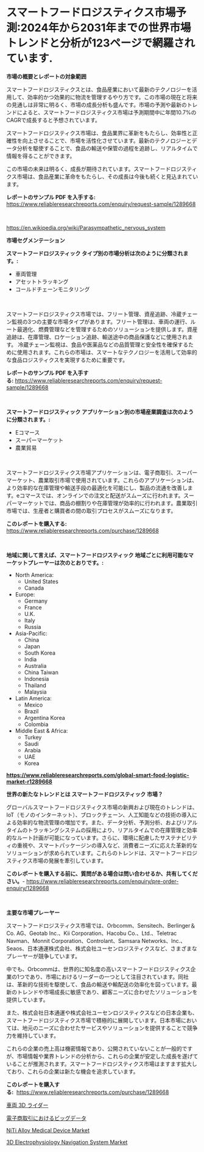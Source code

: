 <p><h1>スマートフードロジスティクス市場予測:2024年から2031年までの世界市場トレンドと分析が123ページで網羅されています.</h1></p><p><strong>市場の概要とレポートの対象範囲</strong></p>
<p><p>スマートフードロジスティクスとは、食品産業において最新のテクノロジーを活用して、効率的かつ効果的に物流を管理するやり方です。この市場の現在と将来の見通しは非常に明るく、市場の成長分析も盛んです。市場の予測や最新のトレンドによると、スマートフードロジスティクス市場は予測期間中に年間10.7%のCAGRで成長すると予想されています。</p><p>スマートフードロジスティクス市場は、食品業界に革新をもたらし、効率性と正確性を向上させることで、市場を活性化させています。最新のテクノロジーとデータ分析を駆使することで、食品の輸送や保管の過程を追跡し、リアルタイムで情報を得ることができます。</p><p>この市場の未来は明るく、成長が期待されています。スマートフードロジスティクス市場は、食品産業に革命をもたらし、その成長は今後も続くと見込まれています。</p></p>
<p><strong>レポートのサンプル PDF を入手する:</strong> <a href="https://www.reliableresearchreports.com/enquiry/request-sample/1289668">https://www.reliableresearchreports.com/enquiry/request-sample/1289668</a></p>
<p>&nbsp;</p>
<p><a href="https://en.wikipedia.org/wiki/Parasympathetic_nervous_system">https://en.wikipedia.org/wiki/Parasympathetic_nervous_system</a></p>
<p><strong>市場セグメンテーション</strong></p>
<p><strong>スマートフードロジスティック タイプ別の市場分析は次のように分類されます。:</strong></p>
<p><ul><li>車両管理</li><li>アセットトラッキング</li><li>コールドチェーンモニタリング</li></ul></p>
<p>&nbsp;</p>
<p><p>スマートフードロジスティクス市場では、フリート管理、資産追跡、冷蔵チェーン監視の3つの主要な市場タイプがあります。フリート管理は、車両の運行、ルート最適化、燃費管理などを管理するためのソリューションを提供します。資産追跡は、在庫管理、ロケーション追跡、輸送途中の商品保護などに使用されます。 冷蔵チェーン監視は、食品や医薬品などの品質管理と安全性を確保するために使用されます。これらの市場は、スマートなテクノロジーを活用して効率的な食品ロジスティクスを実現するために重要です。</p></p>
<p><strong>レポートのサンプル PDF を入手する:</strong>&nbsp;<a href="https://www.reliableresearchreports.com/enquiry/request-sample/1289668">https://www.reliableresearchreports.com/enquiry/request-sample/1289668</a></p>
<p>&nbsp;</p>
<p><strong> スマートフードロジスティック アプリケーション別の市場産業調査は次のように分類されます。:</strong></p>
<p><ul><li>Eコマース</li><li>スーパーマーケット</li><li>農業貿易</li></ul></p>
<p>&nbsp;</p>
<p><p>スマートフードロジスティクス市場アプリケーションは、電子商取引、スーパーマーケット、農業取引市場で使用されています。これらのアプリケーションは、より効率的な在庫管理や輸送手段の最適化を可能にし、製品の流通を改善します。eコマースでは、オンラインでの注文と配送がスムーズに行われます。スーパーマーケットでは、商品の棚割りや在庫管理が効率的に行われます。農業取引市場では、生産者と購買者の間の取引プロセスがスムーズになります。</p></p>
<p><strong>このレポートを購入する:</strong>&nbsp; <a href="https://www.reliableresearchreports.com/purchase/1289668">https://www.reliableresearchreports.com/purchase/1289668</a></p>
<p>&nbsp;</p>
<p><strong>地域に関して言えば、スマートフードロジスティック 地域ごとに利用可能なマーケットプレーヤーは次のとおりです。:</strong></p>
<p><ul>
    <li>
        North America:
        <ul>
            <li>United States</li>
            <li>Canada</li>
        </ul>
    </li>
    <li>
        Europe:
        <ul>
            <li>Germany</li>
            <li>France</li>
            <li>U.K.</li>
            <li>Italy</li>
            <li>Russia</li>
        </ul>
    </li>
    <li>
        Asia-Pacific:
        <ul>
            <li>China</li>
            <li>Japan</li>
            <li>South Korea</li>
            <li>India</li>
            <li>Australia</li>
            <li>China Taiwan</li>
            <li>Indonesia</li>
            <li>Thailand</li>
            <li>Malaysia</li>
        </ul>
    </li>
    <li>
        Latin America:
        <ul>
            <li>Mexico</li>
            <li>Brazil</li>
            <li>Argentina Korea</li>
            <li>Colombia</li>
        </ul>
    </li>
    <li>
        Middle East & Africa:
        <ul>
            <li>Turkey</li>
            <li>Saudi</li>
            <li>Arabia</li>
            <li>UAE</li>
            <li>Korea</li>
        </ul>
    </li>
    </ul></p>
<p><strong><a href="https://www.reliableresearchreports.com/global-smart-food-logistic-market-r1289668">https://www.reliableresearchreports.com/global-smart-food-logistic-market-r1289668</a></strong>&nbsp;</p>
<p><strong>世界の新たなトレンドとは スマートフードロジスティック 市場？</strong></p>
<p><p>グローバルスマートフードロジスティクス市場の新興および現在のトレンドは、IoT（モノのインターネット）、ブロックチェーン、人工知能などの技術の導入による効率的な物流管理の増加です。また、データ分析、予測分析、およびリアルタイムのトラッキングシステムの採用により、リアルタイムでの在庫管理と効率的なルート計画が可能になっています。さらに、環境に配慮したサステナビリティの重視や、スマートパッケージンの導入など、消費者ニーズに応えた革新的なソリューションが求められています。これらのトレンドは、スマートフードロジスティクス市場の発展を牽引しています。</p></p>
<p><strong>このレポートを購入する前に、質問がある場合は問い合わせるか、共有してください。</strong>- <a href="https://www.reliableresearchreports.com/enquiry/pre-order-enquiry/1289668">https://www.reliableresearchreports.com/enquiry/pre-order-enquiry/1289668</a></p>
<p>&nbsp;</p>
<p><strong>主要な市場プレーヤー</strong></p>
<p><p>スマートフードロジスティクス市場では、Orbcomm、Sensitech、Berlinger＆Co. AG、Geotab Inc.、Kii Corporation、Hacobu Co.、Ltd.、Teletrac Navman、Monnit Corporation、Controlant、Samsara Networks、Inc.、Seaos、日本通運株式会社、株式会社ユーセンロジスティクスなど、さまざまなプレーヤーが競争しています。</p><p>中でも、Orbcommは、世界的に知名度の高いスマートフードロジスティクス企業の1つであり、市場におけるリーダーの一つとして注目されています。同社は、革新的な技術を駆使して、食品の輸送や輸配送の効率化を図っています。最新のトレンドや市場成長に敏感であり、顧客ニーズに合わせたソリューションを提供しています。</p><p>また、株式会社日本通運や株式会社ユーセンロジスティクスなどの日本企業も、スマートフードロジスティクス市場で積極的に展開しています。日本市場においては、地元のニーズに合わせたサービスやソリューションを提供することで競争力を維持しています。</p><p>これらの企業の売上高は機密情報であり、公開されていないことが一般的ですが、市場情報や業界トレンドの分析から、これらの企業が安定した成長を遂げていることが推測されます。スマートフードロジスティクス市場はますます拡大しており、これらの企業は新たな機会を追求しています。</p></p>
<p><strong>このレポートを購入する:</strong>&nbsp;&nbsp;<a href="https://www.reliableresearchreports.com/purchase/1289668">https://www.reliableresearchreports.com/purchase/1289668</a></p>
<p><p><a href="https://github.com/bevdtkn4419963/Market-Research-Report-List-3/blob/main/1922125175819.md">車両 3D ライダー</a></p><p><a href="https://github.com/MosesSpinka1914/Market-Research-Report-List-2/blob/main/3159761175820.md">電子商取引におけるビッグデータ</a></p><p><a href="https://github.com/Chiragrp22/Market-Research-Report-List-5/blob/main/niti-alloy-medical-device-market.md">NiTi Alloy Medical Device Market</a></p><p><a href="https://github.com/nandosuryapratama/Market-Research-Report-List-1/blob/main/3d-electrophysiology-navigation-system-market.md">3D Electrophysiology Navigation System Market</a></p></p>